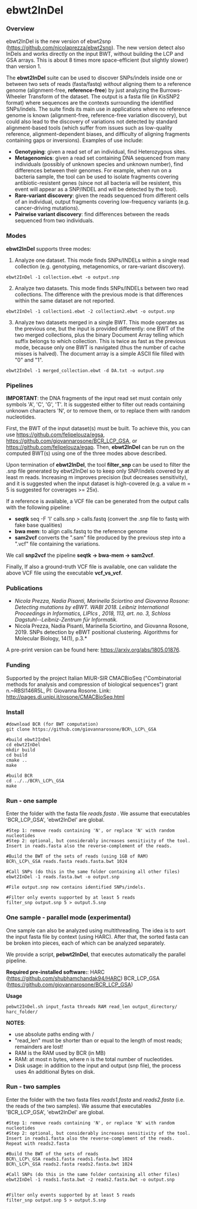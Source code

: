 # ebwt2InDel

### Overview

ebwt2InDel is the new version of ebwt2snp (https://github.com/nicolaprezza/ebwt2snp). The new version detect also InDels and works directly on the input BWT, without building the LCP and GSA arrays. This is about 8 times more space-efficient (but slightly slower) than version 1. 

The **ebwt2InDel** suite can be used to discover SNPs/indels inside one or between two sets of reads (fasta/fastq) *without* aligning them to  a reference genome (alignment-free, **reference-free**) by just analyzing the Burrows-Wheeler Transform of the dataset. The output is a fasta file (in KisSNP2 format) where sequences are the contexts surrounding the identified SNPs/indels. The suite finds its main use in applications where no reference genome is known (alignment-free, reference-free variation discovery), but could also lead to the discovery of variations not detected by standard alignment-based tools (which suffer from issues such as low-quality reference, alignment-dependent biases, and difficulty of aligning fragments containing gaps or inversions). Examples of use include:

- **Genotyping**: given a read set of an individual, find Heterozygous sites.
- **Metagenomics**: given a read set containing DNA sequenced from many individuals (possibly of unknown species and unknown number), find differences between their genomes. For example, when run on a bacteria sample, the tool can be used to isolate fragments covering antibiotic-resistent genes (since not all bacteria will be resistent, this event will appear as a SNP/INDEL and will be detected by the tool).
- **Rare-variant discovery**: given the reads sequenced from different cells of an individual, output fragments covering low-frequency variants (e.g. cancer-driving mutations).
- **Pairwise variant discovery**: find differences between the reads sequenced from two individuals. 

### Modes

**ebwt2InDel** supports three modes:

1. Analyze one dataset. This mode finds SNPs/INDELs within a single read collection (e.g. genotyping, metagenomics, or rare-variant discovery). 
~~~~
ebwt2InDel -1 collection.ebwt -o output.snp
~~~~
 
2. Analyze two datasets. This mode finds SNPs/INDELs between two read collections. The difference with the previous mode is that differences within the same dataset are not reported. 
~~~~
ebwt2InDel -1 collection1.ebwt -2 collection2.ebwt -o output.snp
~~~~

3. Analyze two datasets merged in a single BWT. This mode operates as the previous one, but the input is provided differently: one BWT of the two merged collections, plus the binary Document Array telling which suffix belongs to which collection. This is twice as fast as the previous mode, because only one BWT is navigated (thus the number of cache misses is halved). The document array is a simple ASCII file filled with "0" and "1".
~~~~
ebwt2InDel -1 merged_collection.ebwt -d DA.txt -o output.snp
~~~~


### Pipelines

**IMPORTANT**: the DNA fragments of the input read set must contain only symbols 'A', 'C', 'G', 'T'. It is suggested either to filter out reads containing unknown characters 'N', or to remove them, or to replace them with random nucleotides.

First, the BWT of the input dataset(s) must be built. To achieve this, you can use https://github.com/felipelouza/egsa, https://github.com/giovannarosone/BCR_LCP_GSA, or https://github.com/felipelouza/egap. Then, **ebwt2InDel** can be run on the computed BWT(s) using one of the three modes above described. 

Upon termination of **ebwt2InDel**,  the tool **filter_snp** can be used to filter the .snp file generated by ebwt2InDel so to keep only SNP/indels covered by at least m reads. Increasing m improves precision (but decreases sensitivity), and it is suggested when the input dataset is high-covered (e.g. a value m = 5 is suggested for coverages >= 25x).

If a reference is available, a VCF file can be generated from the output calls with the following pipeline:

- **seqtk** seq -F 'I' calls.snp > calls.fastq (convert the .snp file to fastq with fake base qualities)
- **bwa mem**: to align calls.fastq to the reference genome
- **sam2vcf** converts the ".sam" file produced by the previous step into a ".vcf" file containing the variations. 

We call **snp2vcf** the pipeline **seqtk -> bwa-mem -> sam2vcf**. 


Finally, If also a ground-truth VCF file is available, one can validate the above VCF file using the executable **vcf_vs_vcf**. 

### Publications

- *Nicola Prezza, Nadia Pisanti, Marinella Sciortino and Giovanna Rosone: Detecting mutations by eBWT. WABI 2018. Leibniz International Proceedings in Informatics, LIPIcs , 2018, 113, art. no. 3, Schloss Dagstuhl--Leibniz-Zentrum für Informatik.*
- Nicola Prezza, Nadia Pisanti, Marinella Sciortino, and Giovanna Rosone, 2019. SNPs detection by eBWT positional clustering. Algorithms for Molecular Biology, 14(1), p.3.*

A pre-print version can be found here: https://arxiv.org/abs/1805.01876. 

### Funding

Supported by the project Italian MIUR-SIR CMACBioSeq ("Combinatorial methods for analysis and compression of biological sequences") grant n.~RBSI146R5L, PI: Giovanna Rosone. Link: http://pages.di.unipi.it/rosone/CMACBioSeq.html

### Install

~~~~
#download BCR (for BWT computation)
git clone https://github.com/giovannarosone/BCR\_LCP\_GSA

#build ebwt2InDel
cd ebwt2InDel
mkdir build
cd build
cmake ..
make

#build BCR
cd ../../BCR\_LCP\_GSA
make
~~~~

### Run - one sample

Enter the folder with the fasta file _reads.fasta_ . We assume that executables 'BCR\_LCP\_GSA', 'ebwt2InDel' are global. 

~~~~
#Step 1: remove reads containing 'N', or replace 'N' with random nucleotides
#Step 2: optional, but considerably increases sensitivity of the tool. Insert in reads.fasta also the reverse-complement of the reads.

#Build the BWT of the sets of reads (using 1GB of RAM)
BCR\_LCP\_GSA reads.fasta reads.fasta.bwt 1024

#Call SNPs (do this in the same folder containing all other files)
ebwt2InDel -1 reads.fasta.bwt -o output.snp

#File output.snp now contains identified SNPs/indels.

#Filter only events supported by at least 5 reads
filter_snp output.snp 5 > output.5.snp

~~~~

### One sample - parallel mode (experimental)

One sample can also be analyzed using multithreading. The idea is to sort the input fasta file by context (using HARC). After that, the sorted fasta can be broken into pieces, each of which can be analyzed separately.

We provide a script, **pebwt2InDel**, that executes automatically the parallel pipeline. 

**Required pre-installed software:**: 
HARC (https://github.com/shubhamchandak94/HARC)
BCR_LCP_GSA (https://github.com/giovannarosone/BCR_LCP_GSA)

**Usage**
~~~~
pebwt2InDel.sh input_fasta threads RAM read_len output_directory/ harc_folder/ 
~~~~

**NOTES**: 
- use absolute paths ending with /
- "read_len" must be shorter than or equal to the length of most reads; remainders are lost!
- RAM is the RAM used by BCR (in MB)
- RAM: at most n bytes, where n is the total number of nucleotides.
- Disk usage: in addition to the input and output (snp file), the process uses 4n additional Bytes on disk.


### Run - two samples

Enter the folder with the two fasta files _reads1.fasta_  and _reads2.fasta_ (i.e. the reads of the two samples). We assume that executables 'BCR\_LCP\_GSA', 'ebwt2InDel' are global. 

~~~~
#Step 1: remove reads containing 'N', or replace 'N' with random nucleotides
#Step 2: optional, but considerably increases sensitivity of the tool. Insert in reads1.fasta also the reverse-complement of the reads. Repeat with reads2.fasta

#Build the BWT of the sets of reads
BCR\_LCP\_GSA reads1.fasta reads1.fasta.bwt 1024
BCR\_LCP\_GSA reads2.fasta reads2.fasta.bwt 1024

#Call SNPs (do this in the same folder containing all other files)
ebwt2InDel -1 reads1.fasta.bwt -2 reads2.fasta.bwt -o output.snp


#Filter only events supported by at least 5 reads
filter_snp output.snp 5 > output.5.snp

~~~~
